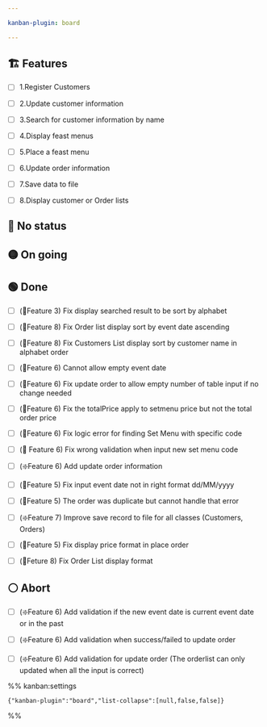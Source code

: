 ```yaml
---

kanban-plugin: board

---
```


## 🏗️ Features

- [ ] 1.Register Customers
- [ ] 2.Update customer information
- [ ] 3.Search for customer information by name
- [ ] 4.Display feast menus
- [ ] 5.Place a feast menu
- [ ] 6.Update order information
- [ ] 7.Save data to file
- [ ] 8.Display customer or Order lists


## 🔴 No status



## 🟡 On going



## 🟢 Done

- [ ] (📝Feature 3) Fix display searched result to be sort by alphabet
- [ ] (📝Feature 8) Fix Order list display sort by event date ascending
- [ ] (📝Feature 8) Fix Customers List display sort by customer name in alphabet order
- [ ] (📝Feature 6) Cannot allow empty event date
- [ ] (📝Feature 6) Fix update order to allow empty number of table input if no change needed
- [ ] (📝Feature 6) Fix the totalPrice apply to setmenu price but not the total order price
- [ ] (📝Feature 6) Fix logic error for finding Set Menu with specific code
- [ ] (📝 Feature 6) Fix wrong validation when input new set menu code
- [ ] (❇️Feature 6) Add update order information
- [ ] (📝Feature 5) Fix input event date not in right format dd/MM/yyyy
- [ ] (📝Feature 5) The order was duplicate but cannot handle that error
- [ ] (❇️Feature 7) Improve save record to file for all classes (Customers, Orders)
- [ ] (📝Feature 5) Fix display price format in place order
- [ ] (📝Feture 8) Fix Order List display format


## ⚪ Abort

- [ ] (❇️Feature 6) Add validation if the new event date is current event date or in the past
- [ ] (❇️Feature 6) Add validation when success/failed to update order
- [ ] (❇️Feature 6) Add validation for update order (The orderlist can only updated when all the input is correct)




%% kanban:settings
```
{"kanban-plugin":"board","list-collapse":[null,false,false]}
```
%%